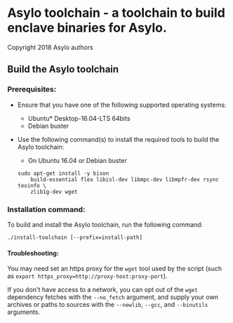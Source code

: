 # Asylo toolchain - a toolchain to build enclave binaries for Asylo.

Copyright 2018 Asylo authors

## Build the Asylo toolchain

### Prerequisites:

-   Ensure that you have one of the following supported operating systems:

    *   Ubuntu\* Desktop-16.04-LTS 64bits
    *   Debian buster

-   Use the following command(s) to install the required tools to build the
    Asylo toolchain:

    *   On Ubuntu 16.04 or Debian buster

    ```shell
    sudo apt-get install -y bison
        build-essential flex libisl-dev libmpc-dev libmpfr-dev rsync texinfo \
        zlib1g-dev wget
    ```

### Installation command:

To build and install the Asylo toolchain, run the following command:

`./install-toolchain [--prefix=install-path]`

#### Troubleshooting:

You may need set an https proxy for the `wget` tool used by the script (such as
`export https_proxy=http://proxy-host:proxy-port`).

If you don't have access to a network, you can opt out of the `wget` dependency
fetches with the `--no_fetch` argument, and supply your own archives or paths to
sources with the `--newlib`, `--gcc`, and `--binutils` arguments.
